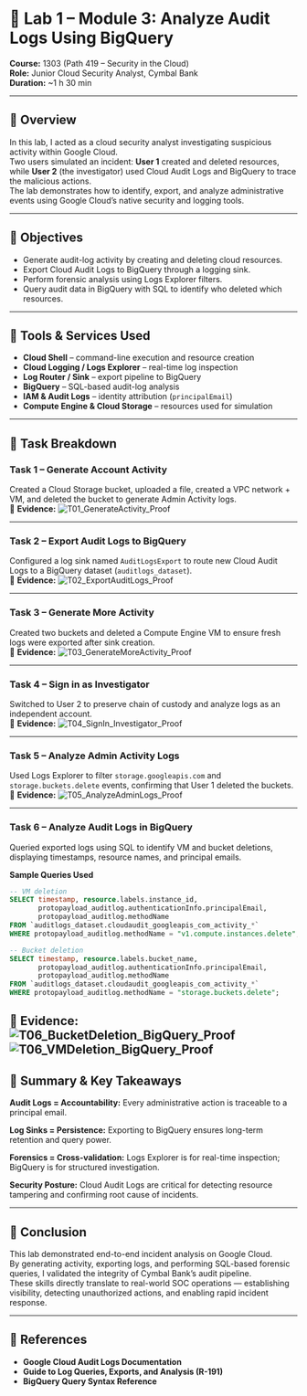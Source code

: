 # 🧠 Lab 1 – Module 3: Analyze Audit Logs Using BigQuery  
**Course:** 1303 (Path 419 – Security in the Cloud)  
**Role:** Junior Cloud Security Analyst, Cymbal Bank  
**Duration:** ~1 h 30 min  

---

## 📘 Overview
In this lab, I acted as a cloud security analyst investigating suspicious activity within Google Cloud.  
Two users simulated an incident: **User 1** created and deleted resources, while **User 2** (the investigator) used Cloud Audit Logs and BigQuery to trace the malicious actions.  
The lab demonstrates how to identify, export, and analyze administrative events using Google Cloud’s native security and logging tools.

---

## 🎯 Objectives
- Generate audit-log activity by creating and deleting cloud resources.  
- Export Cloud Audit Logs to BigQuery through a logging sink.  
- Perform forensic analysis using Logs Explorer filters.  
- Query audit data in BigQuery with SQL to identify who deleted which resources.  

---

## 🧰 Tools & Services Used
- **Cloud Shell** – command-line execution and resource creation  
- **Cloud Logging / Logs Explorer** – real-time log inspection  
- **Log Router / Sink** – export pipeline to BigQuery  
- **BigQuery** – SQL-based audit-log analysis  
- **IAM & Audit Logs** – identity attribution (`principalEmail`)  
- **Compute Engine & Cloud Storage** – resources used for simulation  

---

## 🧩 Task Breakdown

### **Task 1 – Generate Account Activity**
Created a Cloud Storage bucket, uploaded a file, created a VPC network + VM, and deleted the bucket to generate Admin Activity logs.  
📸 **Evidence:**
![T01_GenerateActivity_Proof](./Screenshot_Lab1/T01_GenerateActivity_Proof.png)

---

### **Task 2 – Export Audit Logs to BigQuery**
Configured a log sink named `AuditLogsExport` to route new Cloud Audit Logs to a BigQuery dataset (`auditlogs_dataset`).  
📸 **Evidence:**
![T02_ExportAuditLogs_Proof](./Screenshot_Lab1/T02_ExportAuditLogs_Proof.png)

---

### **Task 3 – Generate More Activity**
Created two buckets and deleted a Compute Engine VM to ensure fresh logs were exported after sink creation.  
📸 **Evidence:**
![T03_GenerateMoreActivity_Proof](./Screenshot_Lab1/T03_GenerateMoreActivity_Proof.png)

---

### **Task 4 – Sign in as Investigator**
Switched to User 2 to preserve chain of custody and analyze logs as an independent account.  
📸 **Evidence:**
![T04_SignIn_Investigator_Proof](./Screenshot_Lab1/T04_SignIn_Investigator_Proof.png)

---

### **Task 5 – Analyze Admin Activity Logs**
Used Logs Explorer to filter `storage.googleapis.com` and `storage.buckets.delete` events, confirming that User 1 deleted the buckets.  
📸 **Evidence:**
![T05_AnalyzeAdminLogs_Proof](./Screenshot_Lab1/T05_AnalyzeAdminLogs_Proof.png)


---

### **Task 6 – Analyze Audit Logs in BigQuery**
Queried exported logs using SQL to identify VM and bucket deletions, displaying timestamps, resource names, and principal emails.  

**Sample Queries Used**
```sql
-- VM deletion
SELECT timestamp, resource.labels.instance_id,
       protopayload_auditlog.authenticationInfo.principalEmail,
       protopayload_auditlog.methodName
FROM `auditlogs_dataset.cloudaudit_googleapis_com_activity_*`
WHERE protopayload_auditlog.methodName = "v1.compute.instances.delete";

-- Bucket deletion
SELECT timestamp, resource.labels.bucket_name,
       protopayload_auditlog.authenticationInfo.principalEmail,
       protopayload_auditlog.methodName
FROM `auditlogs_dataset.cloudaudit_googleapis_com_activity_*`
WHERE protopayload_auditlog.methodName = "storage.buckets.delete";
```

📸 **Evidence:**  
![T06_BucketDeletion_BigQuery_Proof](./Screenshot_Lab1/T06_BucketDeletion_BigQuery_Proof.png)  
![T06_VMDeletion_BigQuery_Proof](./Screenshot_Lab1/T06_VMDeletion_BigQuery_Proof.png)
---

## 🧾 Summary & Key Takeaways

**Audit Logs = Accountability:** Every administrative action is traceable to a principal email.  

**Log Sinks = Persistence:** Exporting to BigQuery ensures long-term retention and query power.  

**Forensics = Cross-validation:** Logs Explorer is for real-time inspection; BigQuery is for structured investigation.  

**Security Posture:** Cloud Audit Logs are critical for detecting resource tampering and confirming root cause of incidents.  

---

## 🧩 Conclusion

This lab demonstrated end-to-end incident analysis on Google Cloud.  
By generating activity, exporting logs, and performing SQL-based forensic queries, I validated the integrity of Cymbal Bank’s audit pipeline.  
These skills directly translate to real-world SOC operations — establishing visibility, detecting unauthorized actions, and enabling rapid incident response.  

---

## 🔗 References

- **Google Cloud Audit Logs Documentation**  
- **Guide to Log Queries, Exports, and Analysis (R-191)**  
- **BigQuery Query Syntax Reference**

